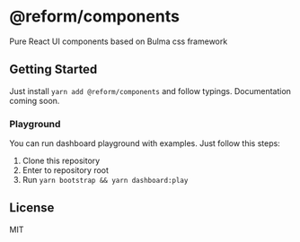 # @reform/components

Pure React UI components based on Bulma css framework 

## Getting Started

Just install
`yarn add @reform/components`
and follow typings. Documentation coming soon.

### Playground

You can run dashboard playground with examples.
Just follow this steps:

1. Clone this repository
2. Enter to repository root
3. Run `yarn bootstrap && yarn dashboard:play` 

## License
MIT
